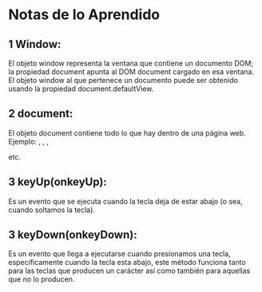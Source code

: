 # Notas de lo Aprendido

## 1 Window:
El objeto window representa la ventana que contiene un documento DOM; la propiedad document apunta al DOM document cargado en esa ventana. El objeto window al que pertenece un documento puede ser obtenido usando la propiedad document.defaultView.

## 2 document:
El objeto document contiene todo lo que hay dentro de una página web. Ejemplo: <html>, <head>, <body>, <div> etc.

## 3 keyUp(onkeyUp):
Es un evento que se ejecuta cuando la tecla deja de estar abajo (o sea, cuando soltamos la tecla).

## 3 keyDown(onkeyDown):
Es un evento que llega a ejecutarse cuando presionamos una tecla, específicamente cuando la tecla esta abajo, este método funciona tanto para las teclas que producen un carácter así como también para aquellas que no lo producen.